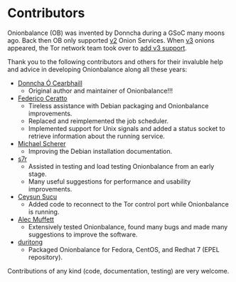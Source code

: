 # Contributors

Onionbalance (OB) was invented by Donncha during a GSoC many moons ago. Back
then OB only supported [v2][] Onion Services. When [v3] onions appeared, the Tor
network team took over to [add v3
support](https://gitlab.torproject.org/tpo/core/tor/-/issues/26768).

[v3]: https://spec.torproject.org/rend-spec-v3
[v2]: https://spec.torproject.org/rend-spec-v2

Thank you to the following contributors and others for their invaluble help and
advice in developing Onionbalance along all these years:

* [Donncha Ó Cearbhaill](https://github.com/DonnchaC/)
    * Original author and maintainer of Onionbalance!!!
* [Federico Ceratto](https://github.com/FedericoCeratto)
    * Tireless assistance with Debian packaging and Onionbalance improvements.
    * Replaced and reimplemented the job scheduler.
    * Implemented support for Unix signals and added a status socket to
      retrieve information about the running service.
* [Michael Scherer](https://github.com/mscherer)
    * Improving the Debian installation documentation.
* [s7r](https://github.com/gits7r)
    * Assisted in testing and load testing Onionbalance from an early stage.
    * Many useful suggestions for performance and usability improvements.
* [Ceysun Sucu](https://github.com/csucu)
    * Added code to reconnect to the Tor control port while Onionbalance is
      running.
* [Alec Muffett](https://github.com/alecmuffett)
    * Extensively tested Onionbalance, found many bugs and made many
      suggestions to improve the software.
* [duritong](https://github.com/duritong)
    * Packaged Onionbalance for Fedora, CentOS, and Redhat 7 (EPEL repository).

Contributions of any kind (code, documentation, testing) are very welcome.
